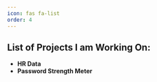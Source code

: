 ```yaml
---
icon: fas fa-list
order: 4
---
```


## List of Projects I am Working On:

- **HR Data**  
- **Password Strength Meter** 
